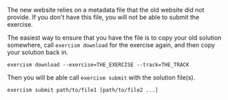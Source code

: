 The new website relies on a metadata file that the old website did not provide.
If you don't have this file, you will not be able to submit the exercise.

The easiest way to ensure that you have the file is to copy your old solution somewhere, call `exercism download` for the exercise again, and then copy your solution back in.

    exercism download --exercise=THE_EXERCISE --track=THE_TRACK

Then you will be able call `exercism submit` with the solution file(s).

    exercism submit path/to/file1 [path/to/file2 ...]
